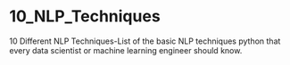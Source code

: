 # 10_NLP_Techniques
10 Different NLP Techniques-List of the basic NLP techniques python that every data scientist or machine learning engineer should know.

